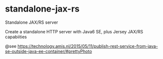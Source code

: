 # standalone-jax-rs
Standalone JAX/RS server

Create a standalone HTTP server with Java6 SE, plus Jersey JAX/RS capabiities

@see https://technology.amis.nl/2015/05/11/publish-rest-service-from-java-se-outside-java-ee-container/#prettyPhoto
